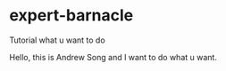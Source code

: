 # expert-barnacle
Tutorial what u want to do

Hello, this is Andrew Song and I want to do what u want.
